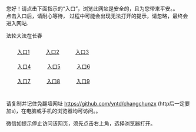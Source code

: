 您好！请点击下面指示的“入口”，浏览此网站是安全的，且为您带来平安。。 <br/>
点击入口后，请耐心等待， 过程中可能会出现无法打开的提示，请忽略，最终会进入网站. </br>

法轮大法在长春<br/>
<div style="padding:10px"><a style="margin:20px" target="_blank" href="https://dtk8ujabp5pp9.cloudfront.net/2Qpsp?sgeyxz" id="ccLink1" rel="nofollow">入口1</a> <a target="_blank" style="margin:20px" href="https://dqsiuupj10c40.cloudfront.net/2Qpsp?twotiklr" id="ccLink2" rel="nofollow">入口2</a> <a style="margin:20px" target="_blank" href="https://d1r7ywv26ug0ay.cloudfront.net/2Qpsp?qesalpig" id="ccLink3" rel="nofollow">入口3</a></div>

<div style="padding:10px" ><a style="margin:20px" target="_blank" href="https://dtk8ujabp5pp9.cloudfront.net/2Qpsp?sgeyxz" id="ccLink4" rel="nofollow">入口4</a> <a style="margin:20px" href="https://dqsiuupj10c40.cloudfront.net/2Qpsp?twotiklr" target="_blank" id="ccLink5" rel="nofollow">入口5</a> <a style="margin:20px" href="https://d1r7ywv26ug0ay.cloudfront.net/2Qpsp?qesalpig" target="_blank" id="ccLink6" rel="nofollow">入口6</a></div>

<div style="padding:10px"><a style="margin:20px" target="_blank" href="https://dtk8ujabp5pp9.cloudfront.net/2Qpsp?sgeyxz" id="ccLink7" rel="nofollow">入口7</a> <a style="margin:20px" href="https://dqsiuupj10c40.cloudfront.net/2Qpsp?twotiklr" target="_blank" id="ccLink8" rel="nofollow">入口8</a> <a style="margin:20px" target="_blank" href="https://d1r7ywv26ug0ay.cloudfront.net/2Qpsp?qesalpig" id="ccLink9" rel="nofollow">入口9</a></div>

<br/>



请复制并记住免翻墙网址 https://github.com/yntd/changchunzx (http后一定要加s)，在电脑或手机的浏览器均可访问。。<br/>

微信如提示停止访问该网页，须先点击右上角，选择浏览器打开。
